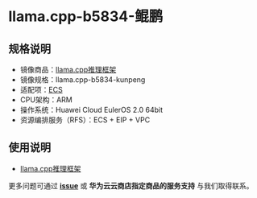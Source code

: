# llama.cpp-b5834-鲲鹏

## 规格说明

- 镜像商品：[llama.cpp推理框架](？？？)
- 镜像规格：llama.cpp-b5834-kunpeng
- 适配项：[ECS](https://support.huaweicloud.com/ecs/index.html)
- CPU架构：ARM
- 操作系统：Huawei Cloud EulerOS 2.0 64bit
- 资源编排服务（RFS）：ECS + EIP + VPC

## 使用说明

- [llama.cpp推理框架](./docs/usage_ZH.md)

更多问题可通过 [**issue**](https://github.com/HuaweiCloudDeveloper/llama.cpp-image/issues) 或 **华为云云商店指定商品的服务支持** 与我们取得联系。
